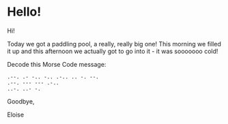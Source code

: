 # Hello!

Hi!

Today we got a paddling pool, a really, really big one! This morning we filled it up and this afternoon we actually got to go into it - it was sooooooo cold!

Decode this Morse Code message:

```
.--. .- -.. -.. .-.. .. -. --.
.--. --- --- .-..
..-. ..- -.
```

Goodbye,

Eloise
